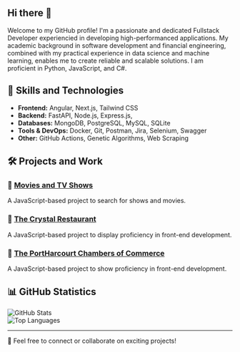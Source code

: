 ## Hi there 👋

<!--
**aghogho-dev/aghogho-dev** is a ✨ _special_ ✨ repository because its `README.md` (this file) appears on your GitHub profile.

Here are some ideas to get you started:

- 🔭 I’m currently working on ...
- 🌱 I’m currently learning ...
- 👯 I’m looking to collaborate on ...
- 🤔 I’m looking for help with ...
- 💬 Ask me about ...
- 📫 How to reach me: ...
- 😄 Pronouns: ...
- ⚡ Fun fact: ...
-->

Welcome to my GitHub profile! I'm a passionate and dedicated Fullstack Developer experiencied in developing high-performanced applications. My academic background in software development and financial engineering, combined with my practical experience in data science and machine learning, enables me to create reliable and scalable solutions. I am proficient in Python, JavaScript, and C#.

## 🚀 Skills and Technologies
- **Frontend:** Angular, Next.js, Tailwind CSS  
- **Backend:** FastAPI, Node.js, Express.js,   
- **Databases:** MongoDB, PostgreSQL, MySQL, SQLite  
- **Tools & DevOps:** Docker, Git, Postman, Jira, Selenium, Swagger
- **Other:** GitHub Actions, Genetic Algorithms, Web Scraping  

## 🛠️ Projects and Work
### 🔹 [Movies and TV Shows](https://aghogho-dev.github.io/CSE330-Project/)
A JavaScript-based project to search for shows and movies.

### 🔹 [The Crystal Restaurant](https://aghogho-dev.github.io/wdd131/crystal/)
A JavaScript-based project to display proficiency in front-end development.

### 🔹 [The PortHarcourt Chambers of Commerce](https://aghogho-dev.github.io/wdd231/chamber/)
A JavaScript-based project to show proficiency in front-end development.

## 📊 GitHub Statistics
![GitHub Stats](https://github-readme-stats.vercel.app/api?username=your-username&show_icons=true&theme=radical)  
![Top Languages](https://github-readme-stats.vercel.app/api/top-langs/?username=your-username&layout=compact&theme=radical)

---

💬 Feel free to connect or collaborate on exciting projects!
